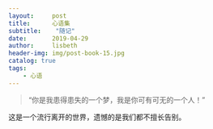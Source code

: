 ```yaml
---
layout:     post
title:      心语集
subtitle:    "随记"
date:       2019-04-29
author:     lisbeth
header-img: img/post-book-15.jpg
catalog: true
tags:
    - 心语
---
```


> “你是我患得患失的一个梦，我是你可有可无的一个人！”

这是一个流行离开的世界，遗憾的是我们都不擅长告别。
